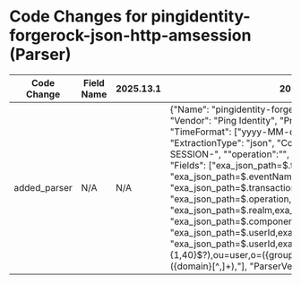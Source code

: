 # Code Changes for pingidentity-forgerock-json-http-amsession (Parser)

| Code Change | Field Name | 2025.13.1 | 2025.14.1 |
|-------------|------------|-----------|------------|
| added_parser | N/A | N/A | {"Name": "pingidentity-forgerock-json-http-amsession", "Vendor": "Ping Identity", "Product": "ForgeRock", "TimeFormat": ["yyyy-MM-dd'T'HH:mm:ss.SSSZ"], "ExtractionType": "json", "Conditions": ["\"eventName\":\"AM-SESSION-", "\"operation\":\"", "\"component\":\"Session\""], "Fields": ["exa_json_path=$.timestamp,exa_field_name=time", "exa_json_path=$.eventName,exa_field_name=event_name", "exa_json_path=$.transactionId,exa_field_name=message_id", "exa_json_path=$.operation,exa_field_name=operation", "exa_json_path=$.realm,exa_field_name=realm", "exa_json_path=$.component,exa_field_name=category", "exa_json_path=$.userId,exa_field_name=user_id", "exa_json_path=$.userId,exa_regex=id=({user}[\w\.\-\!\#\^\~]{1,40}\$?),ou=user,o=({group_name}[^,]+),ou=services,dc=({domain}[^,]+),"], "ParserVersion": "v1.0.0"} |